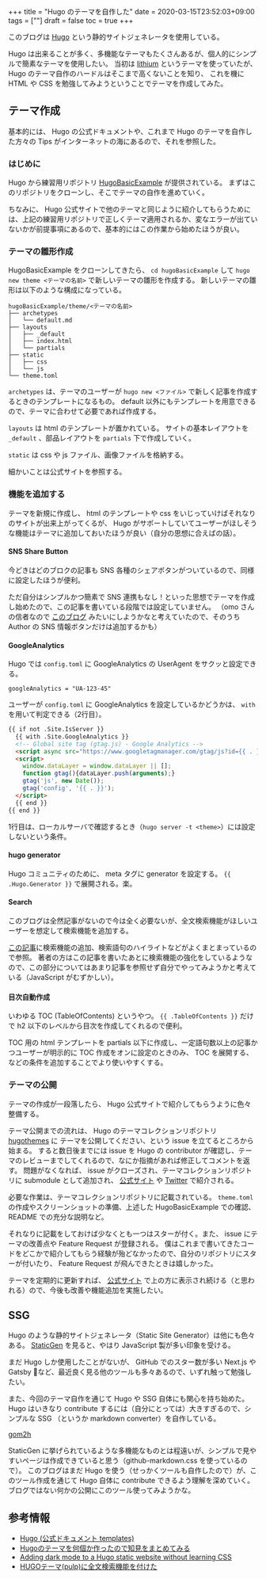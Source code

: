 +++
title = "Hugo のテーマを自作した"
date = 2020-03-15T23:52:03+09:00
tags = [""]
draft = false
toc = true
+++

このブログは [Hugo](https://gohugo.io/) という静的サイトジェネレータを使用している。

Hugo は出来ることが多く、多機能なテーマもたくさんあるが、個人的にシンプルで簡素なテーマを使用したい。
当初は [lithium](https://themes.gohugo.io/hugo-lithium-theme/) というテーマを使っていたが、 
Hugo のテーマ自作のハードルはそこまで高くないことを知り、
これを機に HTML や CSS を勉強してみようということでテーマを作成してみた。

<!-- toc -->

## テーマ作成

基本的には、 Hugo の公式ドキュメントや、これまで Hugo のテーマを自作した方々の Tips がインターネットの海にあるので、それを参照した。

### はじめに

 Hugo から練習用リポジトリ [HugoBasicExample](https://github.com/gohugoio/hugoBasicExample) が提供されている。
まずはこのリポジトリをクローンし、そこでテーマの自作を進めていく。

ちなみに、 Hugo 公式サイトで他のテーマと同じように紹介してもらうためには、上記の練習用リポジトリで正しくテーマ適用されるか、変なエラーが出ていないかが前提事項にあるので、基本的にはこの作業から始めたほうが良い。

### テーマの雛形作成

 HugoBasicExample をクローンしてきたら、 `cd hugoBasicExample` して `hugo new theme <テーマの名前>` で新しいテーマの雛形を作成する。
新しいテーマの雛形は以下のような構成になっている。

```
hugoBasicExample/theme/<テーマの名前>
├── archetypes
│   └── default.md
├── layouts
│   ├── _default
│   ├── index.html
│   └── partials
├── static
│   ├── css
│   └── js
└── theme.toml
```

 `archetypes` は、テーマのユーザーが `hugo new <ファイル>` で新しく記事を作成するときのテンプレートになるもの。
 default 以外にもテンプレートを用意できるので、テーマに合わせて必要であれば作成する。

 `layouts` は html のテンプレートが置かれている。
サイトの基本レイアウトを `_default` 、部品レイアウトを `partials` 下で作成していく。

 `static` は css や js ファイル、画像ファイルを格納する。

細かいことは公式サイトを参照する。

### 機能を追加する

テーマを新規に作成し、 html のテンプレートや css をいじっていけばそれなりのサイトが出来上がってくるが、 Hugo がサポートしていてユーザーがほしそうな機能はテーマに追加しておいたほうが良い（自分の思想に合えばの話）。

#### SNS Share Button

今どきはどのブロクの記事も SNS 各種のシェアボタンがついているので、同様に設定したほうが便利。

ただ自分はシンプルかつ簡素で SNS 連携もなし！といった思想でテーマを作成し始めたので、この記事を書いている段階では設定していません。
（omo さんの信者なので [このブログ](https://anemone.dodgson.org/) みたいにしようかなと考えていたので、そのうち Author の SNS 情報ボタンだけは追加するかも）

#### GoogleAnalytics

 Hugo では `config.toml` に GoogleAnalytics の UserAgent をサクッと設定できる。

```
googleAnalytics = "UA-123-45"
```

ユーザーが `config.toml` に GoogleAnalytics を設定しているかどうかは、 `with` を用いて判定できる（2行目）。

```html
{{ if not .Site.IsServer }}
  {{ with .Site.GoogleAnalytics }}
  <!-- Global site tag (gtag.js) - Google Analytics -->
  <script async src="https://www.googletagmanager.com/gtag/js?id={{ . }}"></script>
  <script>
    window.dataLayer = window.dataLayer || [];
    function gtag(){dataLayer.push(arguments);}
    gtag('js', new Date());
    gtag('config', '{{ . }}');
  </script>
  {{ end }}
{{ end }}
```

1行目は、ローカルサーバで確認するとき（`hugo server -t <theme>`）には設定しないという条件。

#### hugo generator

 Hugo コミュニティのために、 meta タグに generator を設定する。
`{{ .Hugo.Generator }}` で展開される。楽。

#### Search

このブログは全然記事がないので今は全く必要ないが、全文検索機能がほしいユーザーを想定して検索機能を追加する。

[この記事](https://koirand.github.io/blog/2018/pulp-search/)に検索機能の追加、検索語句のハイライトなどがよくまとまっているので参照。
著者の方はこの記事を書いたあとに検索機能の強化をしているようなので、この部分についてはあまり記事を参照せず自分でやってみようかと考えている（JavaScript がむずかしい）。

#### 目次自動作成

いわゆる TOC (TableOfContents) というやつ。
`{{ .TableOfContents }}` だけで h2 以下のレベルから目次を作成してくれるので便利。

 TOC 用の html テンプレートを partials 以下に作成し、一定語句数以上の記事かつユーザーが明示的に TOC 作成をオンに設定のときのみ、 TOC を展開する、などの条件を追加することでより使いやすくする。

### テーマの公開

テーマの作成が一段落したら、 Hugo 公式サイトで紹介してもらうように色々整備する。

テーマ公開までの流れは、 Hugo のテーマコレクションリポジトリ [hugothemes](https://github.com/gohugoio/hugoThemes) に テーマを公開してください、という issue を立てるところから始まる。
すると数日後までには issue を Hugo の contributor が確認し、テーマのレビューまでしてくれるので、なにか指摘があれば修正してコメントを返す。
問題がなくなれば、 issue がクローズされ、テーマコレクションリポジトリに submodule として追加され、 [公式サイト](https://themes.gohugo.io/) や [Twitter](https://twitter.com/GoHugoIO) で紹介される。

必要な作業は、テーマコレクションリポジトリに記載されている。
`theme.toml` の作成やスクリーンショットの準備、上述した HugoBasicExample での確認、 README での充分な説明など。

それなりに記載をしておけば少なくとも一つはスターが付く。また、 issue にテーマの改善点や Feature Request が登録される。
僕はこれまで書いてきたコードをどこかで紹介してもらう経験が殆どなかったので、自分のリポジトリにスターが付いたり、 Feature Request が飛んできたときは嬉しかった。

テーマを定期的に更新すれば、 [公式サイト](https://themes.gohugo.io/) で上の方に表示され続ける（と思われる）ので、今後も改善や機能追加を実施したい。

## SSG
Hugo のような静的サイトジェネレータ（Static Site Generator）は他にも色々ある。
 [StaticGen](https://www.staticgen.com/) を見ると、やはり JavaScript 製が多い印象を受ける。

まだ Hugo しか使用したことがないが、 GitHub でのスター数が多い Next.js や Gatsby など、最近良く見る他のツールも多々あるので、いずれ触って勉強したい。

また、今回のテーマ自作を通じて Hugo や SSG 自体にも関心を持ち始めた。
 Hugo はいきなり contribute するには（自分にとっては）大きすぎるので、シンプルな SSG （というか markdown converter）を自作している。

[gom2h](https://github.com/matsuyoshi30/gom2h)

 StaticGen に挙げられているような多機能なものとは程遠いが、シンプルで見やすいページは作成できていると思う（github-markdown.css を使っているので）。
このブログはまだ Hugo を使う（せっかくツールも自作したので）が、このツール作成を通じて Hugo 自体に contribute できるよう理解を深めていく。
ブログではない何かの公開にこのツール使ってみようかな。

## 参考情報

- [Hugo (公式ドキュメント templates)](https://gohugo.io/templates/)
- [Hugoのテーマを何個か作ったので知見をまとめてみる](https://blog.unresolved.xyz/how-to-make-of-hugo-theme/)
- [Adding dark mode to a Hugo static website without learning CSS](https://radu-matei.com/blog/dark-mode/)
- [HUGOテーマ(pulp)に全文検索機能を付けた](https://koirand.github.io/blog/2018/pulp-search/)